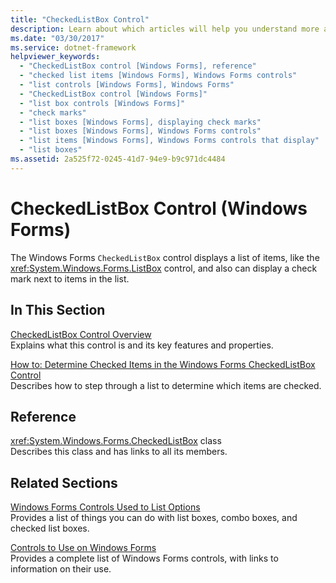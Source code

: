 ```yaml
---
title: "CheckedListBox Control"
description: Learn about which articles will help you understand more about the CheckedListBox control in Windows Forms.
ms.date: "03/30/2017"
ms.service: dotnet-framework
helpviewer_keywords: 
  - "CheckedListBox control [Windows Forms], reference"
  - "checked list items [Windows Forms], Windows Forms controls"
  - "list controls [Windows Forms], Windows Forms"
  - "CheckedListBox control [Windows Forms]"
  - "list box controls [Windows Forms]"
  - "check marks"
  - "list boxes [Windows Forms], displaying check marks"
  - "list boxes [Windows Forms], Windows Forms controls"
  - "list items [Windows Forms], Windows Forms controls that display"
  - "list boxes"
ms.assetid: 2a525f72-0245-41d7-94e9-b9c971dc4484
---
```

# CheckedListBox Control (Windows Forms)

The Windows Forms `CheckedListBox` control displays a list of items, like the <xref:System.Windows.Forms.ListBox> control, and also can display a check mark next to items in the list.  
  
## In This Section  

[CheckedListBox Control Overview](checkedlistbox-control-overview-windows-forms.md)  
Explains what this control is and its key features and properties.  
  
[How to: Determine Checked Items in the Windows Forms CheckedListBox Control](how-to-determine-checked-items-in-the-windows-forms-checkedlistbox-control.md)  
Describes how to step through a list to determine which items are checked.  
  
## Reference  

<xref:System.Windows.Forms.CheckedListBox> class  
Describes this class and has links to all its members.  
  
## Related Sections  

[Windows Forms Controls Used to List Options](windows-forms-controls-used-to-list-options.md)  
Provides a list of things you can do with list boxes, combo boxes, and checked list boxes.  
  
[Controls to Use on Windows Forms](controls-to-use-on-windows-forms.md)  
Provides a complete list of Windows Forms controls, with links to information on their use.
